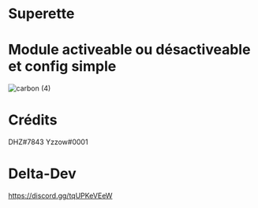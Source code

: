 # Superette

# Module activeable ou désactiveable et config simple
![carbon (4)](https://user-images.githubusercontent.com/75448882/130336709-5aeb6fd6-e6a1-457e-9514-15e172ce5a94.png)

# Crédits
DHZ#7843
Yzzow#0001

# Delta-Dev
https://discord.gg/tqUPKeVEeW
